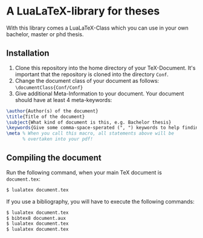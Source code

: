A LuaLaTeX-library for theses
=============================

With this library comes a LuaLaTeX-Class which you can use in your own bachelor, master or phd thesis.


## Installation

1. Clone this repository into the home directory of your TeX-Document. It's important that the repository is cloned into the directory `Conf`.
2. Change the document class of your document as follows: `\documentClass{Conf/Conf}`
3. Give additional Meta-Information to your document. Your document should have at least 4 meta-keywords:

```tex
\author{Author(s) of the document}
\title{Title of the document}
\subject{What kind of document is this, e.g. Bachelor thesis}
\keywords{Give some comma-space-sperated (", ") keywords to help finding your document}
\meta % When you call this macro, all statements above will be
      % overtaken into your pdf!
```

## Compiling the document

Run the following command, when your main TeX document is `document.tex`:

```bash
$ lualatex document.tex
```

If you use a bibliography, you will have to execute the following commands:

```bash
$ lualatex document.tex
$ bibtex8 document.aux
$ lualatex document.tex
$ lualatex document.tex
```
